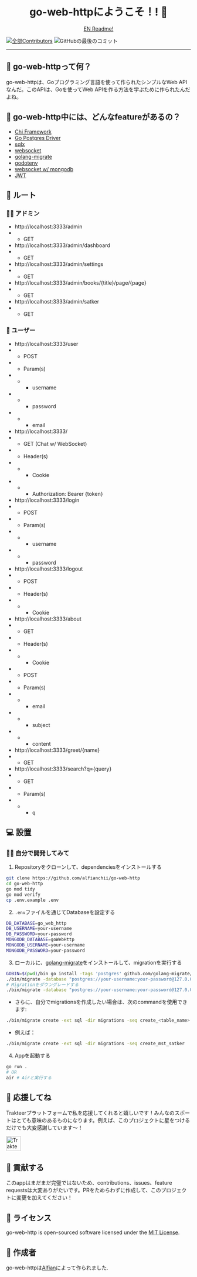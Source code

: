 <div align="center">
	<h1>go-web-httpにようこそ！! 👋</h1>
	<a href="https://github.com/alfianchii/go-web-http/blob/main/en-readme.md" target="_blank">EN Readme!</a>
</div>

[![全部Contributors](https://img.shields.io/github/contributors/alfianchii/go-web-http)](https://github.com/alfianchii/go-web-http/graphs/contributors)
![GitHubの最後のコミット](https://img.shields.io/github/last-commit/alfianchii/go-web-http)

---

<h2 id="about">🤔 go-web-httpって何？</h2>

<p>go-web-httpは、Goプログラミング言語を使って作られたシンプルなWeb APIなんだ。このAPIは、Goを使ってWeb APIを作る方法を学ぶために作られたんだよね。</p>

<h2 id="features">🤨 go-web-http中には、どんなfeatureがあるの？</h2>

-   [Chi Framework](https://github.com/go-chi/chi)
-   [Go Postgres Driver](https://github.com/lib/pq)
-   [sqlx](https://github.com/jmoiron/sqlx)
-   [websocket](https://github.com/gorilla/websocket)
-   [golang-migrate](https://github.com/golang-migrate/migrate)
-   [godotenv](https://github.com/joho/godotenv)
-   [websocket w/ mongodb](https://github.com/mongodb/mongo-go-driver)
-   [JWT](https://github.com/golang-jwt/jwt)

<h2 id="routes">👤 ルート</h2>

### 👨‍🏫 アドミン

-   http://localhost:3333/admin
- - GET
-   http://localhost:3333/admin/dashboard
- - GET
-   http://localhost:3333/admin/settings
- - GET
-   http://localhost:3333/admin/books/{title}/page/{page}
- - GET
-   http://localhost:3333/admin/satker
- - GET

### 🧗 ユーザー

-   http://localhost:3333/user
- - POST
- - Param(s)
- - - username
- - - password
- - - email
-   http://localhost:3333/
- - GET (Chat w/ WebSocket)
- - Header(s)
- - - Cookie
- - - Authorization: Bearer {token}
-   http://localhost:3333/login
- - POST
- - Param(s)
- - - username
- - - password
-   http://localhost:3333/logout
- - POST
- - Header(s)
- - - Cookie
-   http://localhost:3333/about
- - GET
- - Header(s)
- - - Cookie
- - POST
- - Param(s)
- - - email
- - - subject
- - - content
-   http://localhost:3333/greet/{name}
- - GET
-   http://localhost:3333/search?q={query}
- - GET
- - Param(s)
- - - q

<h2 id="installation">💻 設置</h2>

<h3 id="develop-yourself">🏃‍♂️ 自分で開発してみて</h3>

1. Repositoryをクローンして、dependenciesをインストールする
```bash
git clone https://github.com/alfianchii/go-web-http
cd go-web-http
go mod tidy
go mod verify
cp .env.example .env
```

2. `.env`ファイルを通じてDatabaseを設定する
```bash
DB_DATABASE=go_web_http
DB_USERNAME=your-username
DB_PASSWORD=your-password
MONGODB_DATABASE=goWebHttp
MONGODB_USERNAME=your-username
MONGODB_PASSWORD=your-password
```

3. ローカルに、[golang-migrate](https://github.com/golang-migrate/migrate)をインストールして、migrationを実行する
```bash
GOBIN=$(pwd)/bin go install -tags 'postgres' github.com/golang-migrate/migrate/v4/cmd/migrate@latest
./bin/migrate -database "postgres://your-username:your-password@127.0.0.1:5432/go_web_http?sslmode=disable" -path ./migrations up
# Migrationをダウングレードする
./bin/migrate -database "postgres://your-username:your-password@127.0.0.1:5432/go_web_http?sslmode=disable" -path ./migrations down
```

- さらに、自分でmigrationsを作成したい場合は、次のcommandを使用できます:
```bash
./bin/migrate create -ext sql -dir migrations -seq create_<table_name>
```
- 例えば：
```bash
./bin/migrate create -ext sql -dir migrations -seq create_mst_satker
```

4. Appを起動する
```bash
go run .
# OR
air # Airと実行する
```

<h2 id="support">💌 応援してね</h2>

<p>Trakteerプラットフォームで私を応援してくれると嬉しいです！みんなのスポートはとても意味のあるものになります。例えば、このプロジェクトに星をつけるだけでも大変感謝しています〜！</p>

<a href="https://trakteer.id/alfianchii/tip" target="_blank"><img id="wse-buttons-preview" src="https://cdn.trakteer.id/images/embed/trbtn-red-5.png" height="40" style="border:0px;height:40px;" alt="Trakteer Me"></a>

<h2 id="contribution">🤝 貢献する</h2>

<p>このappはまだまだ完璧ではないため、contributions、issues、feature requestsは大変ありがたいです。PRをためらわずに作成して、このプロジェクトに変更を加えてください！</p>

<h2 id="license">📝 ライセンス</h2>

go-web-http is open-sourced software licensed under the [MIT License](./LICENSE).

<h2 id="author">🧍 作成者</h2>

<p>go-web-httpは<a href="https://instagram.com/alfianchii">Alfian</a>によって作られました</a>.</p>
